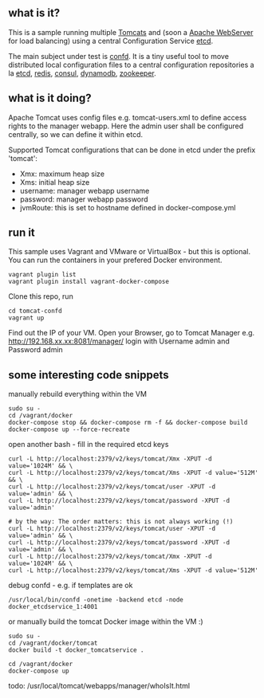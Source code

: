 ## what is it?
This is a sample running multiple [Tomcats](http://tomcat.apache.org/) and (soon a [Apache WebServer](http://httpd.apache.org/) for load balancing) using a central Configuration Service [etcd](https://github.com/coreos/etcd).

The main subject under test is [confd](https://github.com/kelseyhightower/confd). It is a tiny  useful tool to move distributed local configuration files to a central configuration repositories a la [etcd](https://github.com/coreos/etcd), [redis](http://redis.io), [consul](http://consul.io), [dynamodb](http://aws.amazon.com/dynamodb/), [zookeeper](https://zookeeper.apache.org).   

## what is it doing?
Apache Tomcat uses config files e.g. tomcat-users.xml to define access rights to the manager webapp. Here the admin user shall be configured centrally, so we can define it within etcd.

Supported Tomcat configurations that can be done in etcd under the prefix 'tomcat':
- Xmx: maximum heap size
- Xms: initial heap size
- username: manager webapp username
- password: manager webapp password
- jvmRoute: this is set to hostname defined in docker-compose.yml

## run it
This sample uses Vagrant and VMware or VirtualBox - but this is optional. You can run the containers in your prefered Docker environment. 

```
vagrant plugin list
vagrant plugin install vagrant-docker-compose
```
Clone this repo, run 
```
cd tomcat-confd
vagrant up
```
Find out the IP of your VM. Open your Browser, go to Tomcat Manager e.g.
http://192.168.xx.xx:8081/manager/
login with Username admin and Password admin

## some interesting code snippets

manually rebuild everything within the VM
```
sudo su -
cd /vagrant/docker
docker-compose stop && docker-compose rm -f && docker-compose build
docker-compose up --force-recreate
```

open another bash - fill in the required etcd keys

```
curl -L http://localhost:2379/v2/keys/tomcat/Xmx -XPUT -d value='1024M' && \
curl -L http://localhost:2379/v2/keys/tomcat/Xms -XPUT -d value='512M' && \
curl -L http://localhost:2379/v2/keys/tomcat/user -XPUT -d value='admin' && \
curl -L http://localhost:2379/v2/keys/tomcat/password -XPUT -d value='admin'

# by the way: The order matters: this is not always working (!)
curl -L http://localhost:2379/v2/keys/tomcat/user -XPUT -d value='admin' && \
curl -L http://localhost:2379/v2/keys/tomcat/password -XPUT -d value='admin' && \
curl -L http://localhost:2379/v2/keys/tomcat/Xmx -XPUT -d value='1024M' && \
curl -L http://localhost:2379/v2/keys/tomcat/Xms -XPUT -d value='512M' 

```

debug confd - e.g. if templates are ok
```
/usr/local/bin/confd -onetime -backend etcd -node docker_etcdservice_1:4001
```

or manually build the tomcat Docker image within the VM :)
```
sudo su -
cd /vagrant/docker/tomcat
docker build -t docker_tomcatservice .

cd /vagrant/docker
docker-compose up
```

todo:
/usr/local/tomcat/webapps/manager/whoIsIt.html
